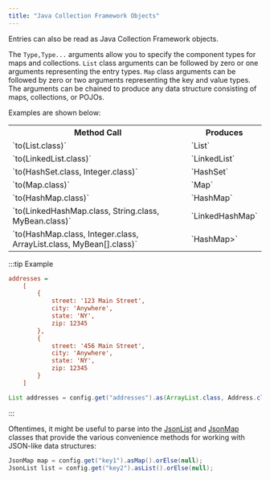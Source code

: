 ```yaml
---
title: "Java Collection Framework Objects"
---
```


Entries can also be read as Java Collection Framework objects.

The `Type,Type...` arguments allow you to specify the component types for maps and collections.
`List` class arguments can be followed by zero or one arguments representing the entry types.
`Map` class arguments can be followed by zero or two arguments representing the key and value types.
The arguments can be chained to produce any data structure consisting of maps, collections, or POJOs.

Examples are shown below:

<table class="code-table">
<tr>
<th>Method Call</th>
<th>Produces</th>
</tr>
<tr>
<td>`to(List.class)`</td>
<td>`List<?>`</td>
</tr>
<tr>
<td>`to(LinkedList.class)`</td>
<td>`LinkedList<?>`</td>
</tr>
<tr>
<td>`to(HashSet.class, Integer.class)`</td>
<td>`HashSet<Integer>`</td>
</tr>
<tr>
<td>`to(Map.class)`</td>
<td>`Map<?,?>`</td>
</tr>
<tr>
<td>`to(HashMap.class)`</td>
<td>`HashMap<?,?>`</td>
</tr>
<tr>
<td>`to(LinkedHashMap.class, String.class, MyBean.class)`</td>
<td>`LinkedHashMap<String,MyBean>`</td>
</tr>
<tr>
<td>`to(HashMap.class, Integer.class, ArrayList.class, MyBean[].class)`</td>
<td>`HashMap<Integer,ArrayList<MyBean[]>>`</td>
</tr>
</table>

:::tip Example
```ini
addresses =
    [
        {
            street: '123 Main Street',
            city: 'Anywhere',
            state: 'NY',
            zip: 12345
        },
        {
            street: '456 Main Street',
            city: 'Anywhere',
            state: 'NY',
            zip: 12345
        }
    ]
```

```java
List addresses = config.get("addresses").as(ArrayList.class, Address.class).orElse(null);
```
:::

Oftentimes, it might be useful to parse into the [JsonList]({{API_DOCS}}/org/apache/juneau/collections/JsonList.html) and [JsonMap]({{API_DOCS}}/org/apache/juneau/collections/JsonMap.html)
classes that provide the various convenience methods for working with JSON-like data structures:

```java
JsonMap map = config.get("key1").asMap().orElse(null);
JsonList list = config.get("key2").asList().orElse(null);
```